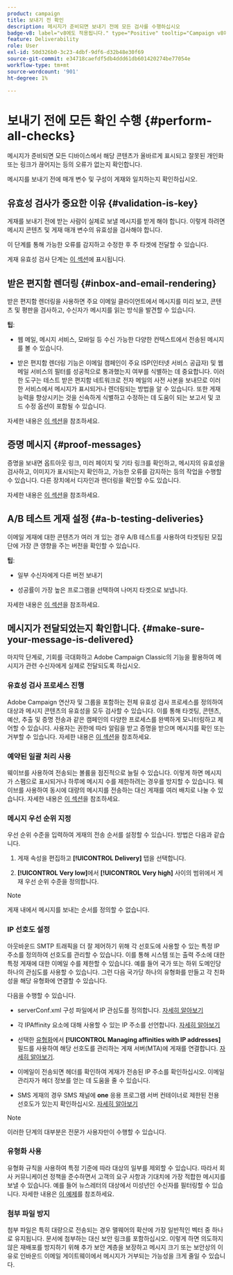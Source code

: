 ```yaml
---
product: campaign
title: 보내기 전 확인
description: 메시지가 준비되면 보내기 전에 모든 검사를 수행하십시오
badge-v8: label="v8에도 적용됩니다." type="Positive" tooltip="Campaign v8에도 적용됩니다."
feature: Deliverability
role: User
exl-id: 50d326b0-3c23-4dbf-9df6-d32b48e30f69
source-git-commit: e34718caefdf5db4ddd61db601420274be77054e
workflow-type: tm+mt
source-wordcount: '901'
ht-degree: 1%

---
```


# 보내기 전에 모든 확인 수행 {#perform-all-checks}

메시지가 준비되면 모든 디바이스에서 해당 콘텐츠가 올바르게 표시되고 잘못된 개인화 또는 링크가 끊어지는 등의 오류가 없는지 확인합니다.

메시지를 보내기 전에 매개 변수 및 구성이 게재와 일치하는지 확인하십시오.

## 유효성 검사가 중요한 이유 {#validation-is-key}

게재를 보내기 전에 받는 사람이 실제로 보낼 메시지를 받게 해야 합니다. 이렇게 하려면 메시지 콘텐츠 및 게재 매개 변수의 유효성을 검사해야 합니다.

이 단계를 통해 가능한 오류를 감지하고 수정한 후 주 타겟에 전달할 수 있습니다.

게재 유효성 검사 단계는 [이 섹션](steps-validating-the-delivery.md)에 표시됩니다.

## 받은 편지함 렌더링 {#inbox-and-email-rendering}

받은 편지함 렌더링을 사용하면 주요 이메일 클라이언트에서 메시지를 미리 보고, 콘텐츠 및 평판을 검사하고, 수신자가 메시지를 읽는 방식을 발견할 수 있습니다.

**팁**:

* 웹 메일, 메시지 서비스, 모바일 등 수신 가능한 다양한 컨텍스트에서 전송된 메시지를 볼 수 있습니다.

* 받은 편지함 렌더링 기능은 이메일 캠페인이 주요 ISP(인터넷 서비스 공급자) 및 웹 메일 서비스의 필터를 성공적으로 통과했는지 여부를 식별하는 데 중요합니다. 이러한 도구는 테스트 받은 편지함 네트워크로 전자 메일의 사전 사본을 보내므로 이러한 서비스에서 메시지가 표시되거나 렌더링되는 방법을 알 수 있습니다. 또한 게재 능력을 향상시키는 것을 신속하게 식별하고 수정하는 데 도움이 되는 보고서 및 코드 수정 옵션이 포함될 수 있습니다.

자세한 내용은 [이 섹션](inbox-rendering.md)을 참조하세요.

## 증명 메시지 {#proof-messages}

증명을 보내면 옵트아웃 링크, 미러 페이지 및 기타 링크를 확인하고, 메시지의 유효성을 검사하고, 이미지가 표시되는지 확인하고, 가능한 오류를 감지하는 등의 작업을 수행할 수 있습니다. 다른 장치에서 디자인과 렌더링을 확인할 수도 있습니다.

자세한 내용은 [이 섹션](steps-validating-the-delivery.md#sending-a-proof)을 참조하세요.

## A/B 테스트 게재 설정 {#a-b-testing-deliveries}

이메일 게재에 대한 콘텐츠가 여러 개 있는 경우 A/B 테스트를 사용하여 타겟팅된 모집단에 가장 큰 영향을 주는 버전을 확인할 수 있습니다.

**팁**:

* 일부 수신자에게 다른 버전 보내기

* 성공률이 가장 높은 프로그램을 선택하여 나머지 타겟으로 보냅니다.

자세한 내용은 [이 섹션](get-started-a-b-testing.md)을 참조하세요.

## 메시지가 전달되었는지 확인합니다. {#make-sure-your-message-is-delivered}

마지막 단계로, 기회를 극대화하고 Adobe Campaign Classic의 기능을 활용하여 메시지가 관련 수신자에게 실제로 전달되도록 하십시오.

### 유효성 검사 프로세스 진행

Adobe Campaign 연산자 및 그룹을 포함하는 전체 유효성 검사 프로세스를 정의하여 대상과 메시지 콘텐츠의 유효성을 모두 검사할 수 있습니다. 이를 통해 타겟팅, 콘텐츠, 예산, 추출 및 증명 전송과 같은 캠페인의 다양한 프로세스를 완벽하게 모니터링하고 제어할 수 있습니다. 사용자는 권한에 따라 알림을 받고 증명을 받으며 메시지를 확인 또는 거부할 수 있습니다. 자세한 내용은 [이 섹션](../../campaign/using/marketing-campaign-approval.md)을 참조하세요.

### 예약된 일괄 처리 사용

웨이브를 사용하여 전송되는 볼륨을 점진적으로 늘릴 수 있습니다. 이렇게 하면 메시지가 스팸으로 표시되거나 하루에 메시지 수를 제한하려는 경우를 방지할 수 있습니다. 웨이브를 사용하여 동시에 대량의 메시지를 전송하는 대신 게재를 여러 배치로 나눌 수 있습니다. 자세한 내용은 [이 섹션](steps-sending-the-delivery.md#sending-using-multiple-waves)을 참조하세요.

### 메시지 우선 순위 지정

우선 순위 수준을 입력하여 게재의 전송 순서를 설정할 수 있습니다. 방법은 다음과 같습니다.

1. 게재 속성을 편집하고 **[!UICONTROL Delivery]** 탭을 선택합니다.

1. **[!UICONTROL Very low]**&#x200B;에서 **[!UICONTROL Very high]** 사이의 범위에서 게재 우선 순위 수준을 정의합니다.

>[!NOTE]
>
>게재 내에서 메시지를 보내는 순서를 정의할 수 없습니다.

### IP 선호도 설정

아웃바운드 SMTP 트래픽을 더 잘 제어하기 위해 각 선호도에 사용할 수 있는 특정 IP 주소를 정의하여 선호도를 관리할 수 있습니다. 이를 통해 시스템 또는 출력 주소에 대한 특정 게재에 대한 이메일 수를 제한할 수 있습니다. 예를 들어 국가 또는 하위 도메인당 하나의 관심도를 사용할 수 있습니다. 그런 다음 국가당 하나의 유형화를 만들고 각 친화성을 해당 유형화에 연결할 수 있습니다.

다음을 수행할 수 있습니다.

* serverConf.xml 구성 파일에서 IP 관심도를 정의합니다. [자세히 알아보기](../../installation/using/configuring-campaign-server.md#managing-outbound-smtp-traffic-with-affinities)

* 각 IPAffinity 요소에 대해 사용할 수 있는 IP 주소를 선언합니다. [자세히 알아보기](../../installation/using/email-deliverability.md#list-of-ip-addresses-to-use)

* 선택한 [유형화](../../campaign-opt/using/about-campaign-typologies.md)에서 **[!UICONTROL Managing affinities with IP addresses]** 필드를 사용하여 해당 선호도를 관리하는 게재 서버(MTA)에 게재를 연결합니다. [자세히 알아보기](../../campaign-opt/using/applying-rules.md#control-outgoing-smtp-traffic).

* 이메일이 전송되면 헤더를 확인하여 게재가 전송된 IP 주소를 확인하십시오. 이메일 관리자가 헤더 정보를 얻는 데 도움을 줄 수 있습니다.

* SMS 게재의 경우 SMS 채널에 **one** 응용 프로그램 서버 컨테이너로 제한된 전용 선호도가 있는지 확인하십시오. [자세히 알아보기](../../installation/using/configure-delivery-settings.md#managing-outbound-smtp-traffic-with-affinities)

>[!NOTE]
>
>이러한 단계의 대부분은 전문가 사용자만이 수행할 수 있습니다.

### 유형화 사용

유형화 규칙을 사용하여 특정 기준에 따라 대상의 일부를 제외할 수 있습니다. 따라서 회사 커뮤니케이션 정책을 준수하면서 고객의 요구 사항과 기대치에 가장 적합한 메시지를 보낼 수 있습니다. 예를 들어 뉴스레터의 대상에서 미성년인 수신자를 필터링할 수 있습니다. 자세한 내용은 [이 예제](../../campaign-opt/using/filtering-rules.md)를 참조하세요.

### 첨부 파일 방지

첨부 파일은 특히 대량으로 전송되는 경우 맬웨어의 확산에 가장 일반적인 벡터 중 하나로 유지됩니다. 문서에 첨부하는 대신 보안 링크를 포함하십시오. 이렇게 하면 의도하지 않은 재배포를 방지하기 위해 추가 보안 계층을 보장하고 메시지 크기 또는 보안상의 이유로 인바운드 이메일 게이트웨이에서 메시지가 거부되는 가능성을 크게 줄일 수 있습니다.
